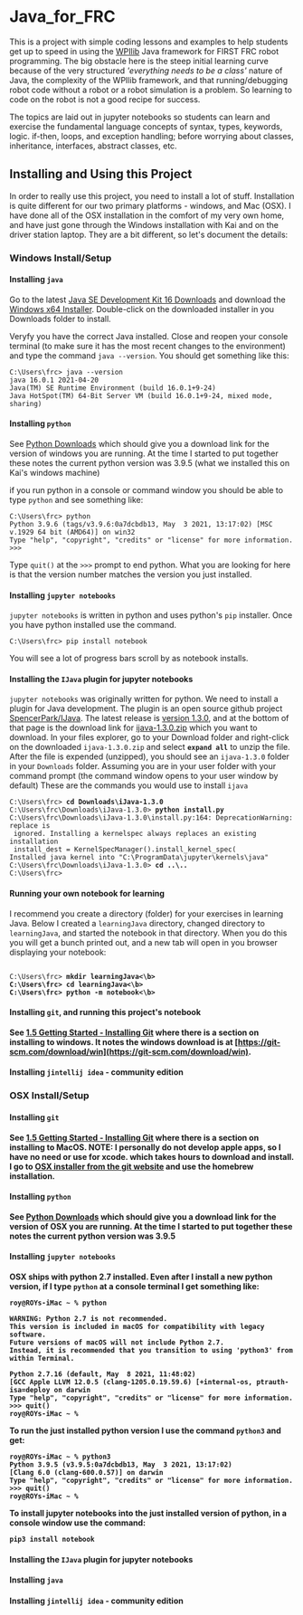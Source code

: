 # Java_for_FRC

This is a project with simple coding lessons and examples to help students get up
to speed in using the [WPIlib](https://docs.wpilib.org/en/stable/) Java framework
for FIRST FRC robot programming. The big
obstacle here is the steep initial learning curve because of the very
structured *'everything needs to be a class'* nature of Java, the complexity
of the WPIlib framework, and that running/debugging robot code without a robot or
a robot simulation is a problem. So learning to code on the robot is not a good
recipe for success.

The topics are laid out in jupyter notebooks so students can learn and exercise
the fundamental language concepts of syntax, types, keywords, logic. if-then, loops,
and exception handling; before
worrying about classes, inheritance, interfaces, abstract classes, etc.

## Installing and Using this Project
In order to really use this project, you need to install a lot of stuff. Installation
is quite different for our two primary platforms - windows, and Mac (OSX). I have done
all of the OSX installation in the comfort of my very own home, and have just gone
through the Windows installation with Kai and on the driver station laptop. They are a
bit different, so let's document the details:

### Windows Install/Setup

#### Installing `java`
Go to the latest 
[Java SE Development Kit 16 Downloads](https://www.oracle.com/java/technologies/javase-jdk16-downloads.html)
and download the
[Windows x64 Installer](https://www.oracle.com/java/technologies/javase-jdk16-downloads.html#license-lightbox).
Double-click on the downloaded installer in you Downloads folder to install.

Veryfy you have the correct Java installed. Close and reopen your console terminal (to make sure it
has the most recent changes to the environment) and type the command `java --version`. You should
get something like this:
```
C:\Users\frc> java --version 
java 16.0.1 2021-04-20
Java(TM) SE Runtime Environment (build 16.0.1+9-24)
Java HotSpot(TM) 64-Bit Server VM (build 16.0.1+9-24, mixed mode, sharing)
```

#### Installing `python`
See [Python Downloads](https://www.python.org/downloads/) which should give you a download
link for the version of windows you are running. At the time I started to put together these
notes the current python version was 3.9.5 (what we installed this on Kai's windows machine)

if you run python in a console or command window you should be able to type `python` and
see something like:
```
C:\Users\frc> python
Python 3.9.6 (tags/v3.9.6:0a7dcbdb13, May  3 2021, 13:17:02) [MSC v.1929 64 bit (AMD64)] on win32
Type "help", "copyright", "credits" or "license" for more information.
>>> 
```

Type `quit()` at the `>>>` prompt to end python. What you are looking for here is that the version number
matches the version you just installed.

#### Installing `jupyter notebooks`
`jupyter notebooks` is written in python and uses python's `pip` installer. Once you have python installed
use the command.
```
C:\Users\frc> pip install notebook
```
You will see a lot of progress bars scroll by as notebook installs.

#### Installing the `IJava` plugin for jupyter notebooks
`jupyter notebooks` was originally written for python. We need to install a plugin for Java development. The
plugin is an open source github project [SpencerPark/IJava](https://github.com/SpencerPark/IJava). The
latest release is [version 1.3.0](https://github.com/SpencerPark/IJava/releases/tag/v1.3.0), and at the bottom
of that page is the download link for
[ijava-1.3.0.zip](https://github.com/SpencerPark/IJava/releases/download/v1.3.0/ijava-1.3.0.zip) which
you want to download. In your files explorer, go to your Download folder and right-click on the downloaded
`ijava-1.3.0.zip` and select **`expand all`** to unzip the file. After the file is expended (unzipped), you
should see an `ijava-1.3.0` folder in your `Downloads` folder. Assuming you are in your user folder
with your command prompt (the command window opens to your user window by default) These are the
commands you would use to install `ijava`

`C:\Users\frc>`**` cd Downloads\iJava-1.3.0`**  
`C:\Users\frc\Downloads\iJava-1.3.0>`**` python install.py`**  
`C:\Users\frc\Downloads\iJava-1.3.0\install.py:164: DeprecationWarning: replace is`  
` ignored. Installing a kernelspec always replaces an existing installation`  
` install_dest = KernelSpecManager().install_kernel_spec(`  
`Installed java kernel into "C:\ProgramData\jupyter\kernels\java"`  
`C:\Users\frc\Downloads\iJava-1.3.0>`**` cd ..\..`**  
`C:\Users\frc>`  

#### Running your own notebook for learning

I recommend you create a directory (folder) for your exercises in learning Java. Below I created a
`learningJava` directory, changed directory to `learningJava`, and started the notebook in that
directory. When you do this you will get a bunch printed out, and a new tab will open in you browser
displaying your notebook:

<code>
C:\Users\frc> <b>mkdir learningJava<\b>
C:\Users\frc> <b>cd learningJava<\b>
C:\Users\frc> <b>python -m notebook<\b>
</code>



#### Installing `git`, and running this project's notebook
See [1.5 Getting Started - Installing Git](https://git-scm.com/book/en/v2/Getting-Started-Installing-Git) where
there is a section on installing to windows. It notes the windows download is at
[https://git-scm.com/download/win](https://git-scm.com/download/win).

#### Installing `jintellij idea` - community edition






### OSX Install/Setup

#### Installing `git`
See [1.5 Getting Started - Installing Git](https://git-scm.com/book/en/v2/Getting-Started-Installing-Git) where
there is a section on installing to MacOS. NOTE: I personally do not develop apple apps,
so I have no need or use for xcode. which takes hours to download and install. I go to
[OSX installer from the git website](https://git-scm.com/download/mac) and use the
homebrew installation.
#### Installing `python`
See [Python Downloads](https://www.python.org/downloads/) which should give you a download
link for the version of OSX you are running. At the time I started to put together these
notes the current python version was 3.9.5
#### Installing `jupyter notebooks`
OSX ships with python 2.7 installed. Even after I install a new python version, if I type
`python` at a console terminal I get something like:
```
roy@ROYs-iMac ~ % python

WARNING: Python 2.7 is not recommended.
This version is included in macOS for compatibility with legacy software.
Future versions of macOS will not include Python 2.7.
Instead, it is recommended that you transition to using 'python3' from within Terminal.

Python 2.7.16 (default, May  8 2021, 11:48:02)
[GCC Apple LLVM 12.0.5 (clang-1205.0.19.59.6) [+internal-os, ptrauth-isa=deploy on darwin
Type "help", "copyright", "credits" or "license" for more information.
>>> quit()
roy@ROYs-iMac ~ %
```

To run the just installed python version I use the command `python3` and get:
```
roy@ROYs-iMac ~ % python3
Python 3.9.5 (v3.9.5:0a7dcbdb13, May  3 2021, 13:17:02)
[Clang 6.0 (clang-600.0.57)] on darwin
Type "help", "copyright", "credits" or "license" for more information.
>>> quit()
roy@ROYs-iMac ~ %
```
To install jupyter notebooks into the just installed version of python, in a console
window use the command:
```
pip3 install notebook
```

#### Installing the `IJava` plugin for jupyter notebooks
#### Installing `java`
#### Installing `jintellij idea` - community edition
